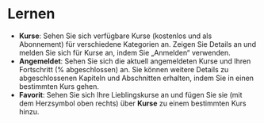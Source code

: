 # **Lernen**

- **Kurse**: Sehen Sie sich verfügbare Kurse (kostenlos und als Abonnement) für verschiedene Kategorien an. Zeigen Sie Details an und melden Sie sich für Kurse an, indem Sie „Anmelden“ verwenden.
- **Angemeldet**: Sehen Sie sich die aktuell angemeldeten Kurse und Ihren Fortschritt (% abgeschlossen) an. Sie können weitere Details zu abgeschlossenen Kapiteln und Abschnitten erhalten, indem Sie in einen bestimmten Kurs gehen.
- **Favorit**: Sehen Sie sich Ihre Lieblingskurse an und fügen Sie sie (mit dem Herzsymbol oben rechts) über **Kurse** zu einem bestimmten Kurs hinzu.
